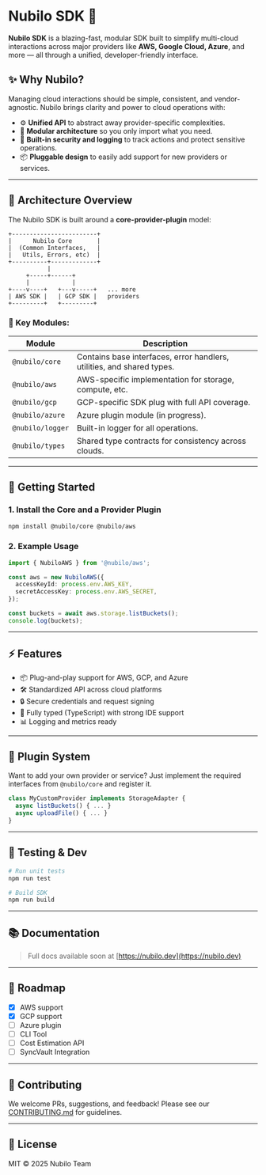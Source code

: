  
 # Nubilo SDK 🚀

**Nubilo SDK** is a blazing-fast, modular SDK built to simplify multi-cloud interactions across major providers like **AWS, Google Cloud, Azure**, and more — all through a unified, developer-friendly interface.

## ✨ Why Nubilo?

Managing cloud interactions should be simple, consistent, and vendor-agnostic. Nubilo brings clarity and power to cloud operations with:
- ⚙️ **Unified API** to abstract away provider-specific complexities.
- 🧩 **Modular architecture** so you only import what you need.
- 🔐 **Built-in security and logging** to track actions and protect sensitive operations.
- 📦 **Pluggable design** to easily add support for new providers or services.

---

## 📐 Architecture Overview

The Nubilo SDK is built around a **core-provider-plugin** model:

```plaintext
+------------------------+
|      Nubilo Core       |
|  (Common Interfaces,   |
|   Utils, Errors, etc)  |
+----------+-------------+
           |
     +-----+------+
     |            |
+----v----+   +---v-----+   ... more
| AWS SDK |   | GCP SDK |   providers
+---------+   +---------+
````

### 🔧 Key Modules:

| Module           | Description                                                            |
| ---------------- | ---------------------------------------------------------------------- |
| `@nubilo/core`   | Contains base interfaces, error handlers, utilities, and shared types. |
| `@nubilo/aws`    | AWS-specific implementation for storage, compute, etc.                 |
| `@nubilo/gcp`    | GCP-specific SDK plug with full API coverage.                          |
| `@nubilo/azure`  | Azure plugin module (in progress).                                     |
| `@nubilo/logger` | Built-in logger for all operations.                                    |
| `@nubilo/types`  | Shared type contracts for consistency across clouds.                   |

---

## 🚀 Getting Started

### 1. Install the Core and a Provider Plugin

```bash
npm install @nubilo/core @nubilo/aws
```

### 2. Example Usage

```ts
import { NubiloAWS } from '@nubilo/aws';

const aws = new NubiloAWS({
  accessKeyId: process.env.AWS_KEY,
  secretAccessKey: process.env.AWS_SECRET,
});

const buckets = await aws.storage.listBuckets();
console.log(buckets);
```

---

## ⚡ Features

* 📦 Plug-and-play support for AWS, GCP, and Azure
* 🛠 Standardized API across cloud platforms
* 🔒 Secure credentials and request signing
* 🧪 Fully typed (TypeScript) with strong IDE support
* 📊 Logging and metrics ready

---

## 🔌 Plugin System

Want to add your own provider or service? Just implement the required interfaces from `@nubilo/core` and register it.

```ts
class MyCustomProvider implements StorageAdapter {
  async listBuckets() { ... }
  async uploadFile() { ... }
}
```

---

## 🧪 Testing & Dev

```bash
# Run unit tests
npm run test

# Build SDK
npm run build
```

---

## 📚 Documentation

> Full docs available soon at [https://nubilo.dev](https://nubilo.dev)

---

## 📍 Roadmap

* [x] AWS support
* [x] GCP support
* [ ] Azure plugin
* [ ] CLI Tool
* [ ] Cost Estimation API
* [ ] SyncVault Integration

---

## 💬 Contributing

We welcome PRs, suggestions, and feedback! Please see our [CONTRIBUTING.md](./CONTRIBUTING.md) for guidelines.

---

## 📄 License

MIT © 2025 Nubilo Team
 ```

 